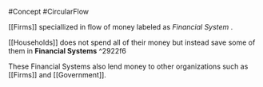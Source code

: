 #Concept  #CircularFlow

[[Firms]] speciallized in flow of money labeled as *Financial System* .

[[Households]] does not spend all of their money but instead save some of them in **Financial Systems** ^2922f6

These Financial Systems also lend money to other organizations such as [[Firms]] and [[Government]].




